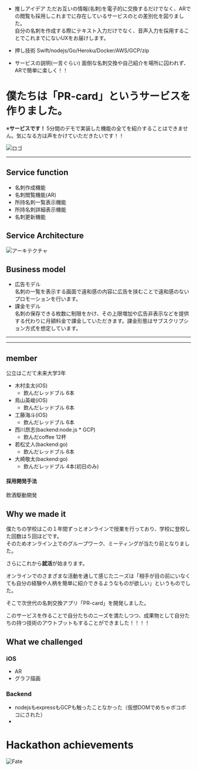 - 推しアイデア
ただお互いの情報(名刺)を電子的に交換するだけでなく、ARでの閲覧も採用しこれまでに存在しているサービスのとの差別化を図りました。  
自分の名刺を作成する際にテキスト入力だけでなく、音声入力を採用することでこれまでにないUXをお届けします。
 
- 押し技術
Swift/nodejs/Go/Heroku/Docker/AWS/GCP/zip
 
 - サービスの説明(一言ぐらい)
面倒な名刺交換や自己紹介を場所に囚われず、ARで簡単に楽しく！！


# 僕たちは「PR-card」というサービスを作りました。  
※<b>サービスです！ </b>5分間のデモで実装した機能の全てを紹介することはできません。気になる方は声をかけていただきたいです！！

![ロゴ](https://initial-practice.s3-ap-northeast-1.amazonaws.com/second-sprintReview/logo.png)

---
## Service function
- 名刺作成機能
- 名刺閲覧機能(AR)
- 所持名刺一覧表示機能
- 所持名刺詳細表示機能
- 名刺更新機能

## Service Architecture
![アーキテクチャ](https://initial-practice.s3-ap-northeast-1.amazonaws.com/second-sprintReview/architecture.png)

## Business model
- 広告モデル  
名刺の一覧を表示する画面で違和感の内容に広告を挟むことで違和感のないプロモーションを行います。
- 課金モデル  
名刺の保存できる枚数に制限をかけ、その上限増加や広告非表示などを提供する代わりに月額料金で課金していただきます。課金形態はサブスクリプション方式を想定しています。  

---
---
## member  
公立はこだて未来大学3年  
- 木村圭太(iOS)
  - 飲んだレッドブル 6本
- 鳥山英峻(iOS)
  - 飲んだレッドブル 6本
- 工藤海斗(iOS)
  - 飲んだレッドブル 6本 
- 西川昂志(backend:node.js * GCP)
  - 飲んだcoffee 12杯
- 若松丈人(backend:go)
  - 飲んだレッドブル 6本
- 大崎敬太(backend:go) 
  - 飲んだレッドブル 4本(初日のみ)
#### 採用開発手法  
飲酒駆動開発

## Why we made it  
僕たちの学校はこの１年間ずっとオンラインで授業を行っており、学校に登校した回数は５回ほどです。  
そのためオンライン上でのグループワーク、ミーティングが当たり前となりました。

さらにこれから<b>就活</b>が始まります。

オンラインでのさまざまな活動を通して感じたニーズは「相手が目の前にいなくても自分の経験や人柄を簡単に紹介できるようなものが欲しい」というものでした。
 
そこで次世代の名刺交換アプリ「PR-card」を開発しました。

このサービスを作ることで自分たちのニーズを満たしつつ、成果物として自分たちの持つ技術のアウトプットもすることができました！！！！

## What we challenged
### iOS
- AR
- グラフ描画
### Backend
- nodejsもexpressもGCPも触ったことなかった（仮想DOMでめちゃボコボコにされた）
-

# Hackathon achievements  
![Fate](https://initial-practice.s3-ap-northeast-1.amazonaws.com/second-sprintReview/bug-min.png)
